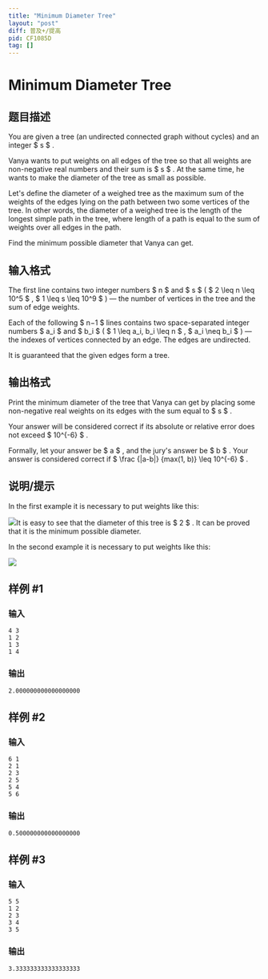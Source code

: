 ```yaml
---
title: "Minimum Diameter Tree"
layout: "post"
diff: 普及+/提高
pid: CF1085D
tag: []
---
```


# Minimum Diameter Tree

## 题目描述

You are given a tree (an undirected connected graph without cycles) and an integer $ s $ .

Vanya wants to put weights on all edges of the tree so that all weights are non-negative real numbers and their sum is $ s $ . At the same time, he wants to make the diameter of the tree as small as possible.

Let's define the diameter of a weighed tree as the maximum sum of the weights of the edges lying on the path between two some vertices of the tree. In other words, the diameter of a weighed tree is the length of the longest simple path in the tree, where length of a path is equal to the sum of weights over all edges in the path.

Find the minimum possible diameter that Vanya can get.

## 输入格式

The first line contains two integer numbers $ n $ and $ s $ ( $ 2 \leq n \leq 10^5 $ , $ 1 \leq s \leq 10^9 $ ) — the number of vertices in the tree and the sum of edge weights.

Each of the following $ n−1 $ lines contains two space-separated integer numbers $ a_i $ and $ b_i $ ( $ 1 \leq a_i, b_i \leq n $ , $ a_i \neq b_i $ ) — the indexes of vertices connected by an edge. The edges are undirected.

It is guaranteed that the given edges form a tree.

## 输出格式

Print the minimum diameter of the tree that Vanya can get by placing some non-negative real weights on its edges with the sum equal to $ s $ .

Your answer will be considered correct if its absolute or relative error does not exceed $ 10^{-6} $ .

Formally, let your answer be $ a $ , and the jury's answer be $ b $ . Your answer is considered correct if $ \frac {|a-b|} {max(1, b)} \leq 10^{-6} $ .

## 说明/提示

In the first example it is necessary to put weights like this:

 ![](https://cdn.luogu.com.cn/upload/vjudge_pic/CF1085D/c1a70d116ee899735bc4ecf7ff6c6bf75b292051.png)It is easy to see that the diameter of this tree is $ 2 $ . It can be proved that it is the minimum possible diameter.

In the second example it is necessary to put weights like this:

 ![](https://cdn.luogu.com.cn/upload/vjudge_pic/CF1085D/7a6a70a648e37d9e55f1bb9aed6b2be7637ee566.png)

## 样例 #1

### 输入

```
4 3
1 2
1 3
1 4

```

### 输出

```
2.000000000000000000
```

## 样例 #2

### 输入

```
6 1
2 1
2 3
2 5
5 4
5 6

```

### 输出

```
0.500000000000000000
```

## 样例 #3

### 输入

```
5 5
1 2
2 3
3 4
3 5

```

### 输出

```
3.333333333333333333
```

